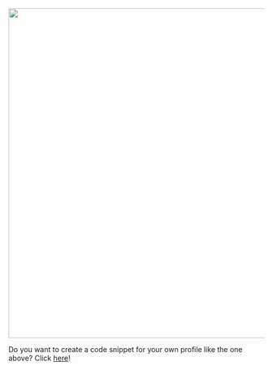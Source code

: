 <a href="https://github.com/ibrahimcaj/github-profile-json">
  <img width="650px" src="https://github-profile-json.vercel.app/?indent=4&theme=rainbow&viewboxWidth=500&viewboxHeight=210&object={%20%22firstName%22:%20%22ibrahim%22,%20%22age%22:%2018,%20%22email%22:%20%22ibrahimcajlakovic1@gmail.com%22,%20%22skills%22:%20[%20%22backend%22,%20%22react%22,%20%22flutter%22,%20%22mongodb%22%20],%20%22hobbies%22:%20[%20%22design%22,%20%22electronics%22%20]%20}" />
</a>

Do you want to create a code snippet for your own profile like the one above? Click <a href="https://github.com/ibrahimcaj/github-profile-json">here</a>!
